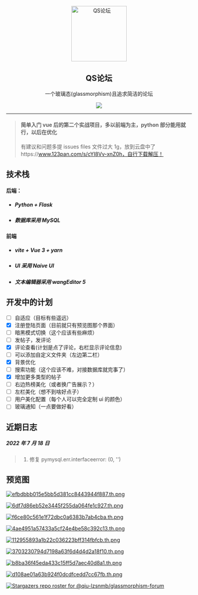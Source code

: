 <p align="center">
 <img width="150px" src="https://s1.ax1x.com/2022/07/17/j5IS74.png" align="center" alt="QS论坛" />
 <h2 align="center">QS论坛</h2>
 <p align="center">一个玻璃态(glassmorphism)且追求简洁的论坛</p>
<p align="center"><a href="https://www.oscs1024.com/project/oscs/qiu-lzsnmb/glassmorphism-forum?ref=badge_small" alt="OSCS Status"><img src="https://www.oscs1024.com/platform/badge/qiu-lzsnmb/glassmorphism-forum.svg?size=small"/></a></p>

---

> #### 简单入门 vue 后的第二个实战项目，多以前端为主，python 部分能用就行，以后在优化
>
> 有建议和问题多提 issues
> files 文件过大 1g，放到云盘中了https://www.123pan.com/s/cYI8Vv-xnZ0h，自行下载解压！

## 技术栈

#### 后端：

- ##### Python + Flask

- ##### 数据库采用 MySQL

#### 前端

- ##### vite + Vue 3 + yarn

- ##### UI 采用 **_Naive UI_**

- ##### 文本编辑器采用 wangEditor 5

## 开发中的计划

- [ ] 自适应（目标有些遥远）
- [x] 注册登陆页面（目前就只有预览图那个界面）
- [ ] 暗黑模式切换（这个应该有些麻烦）
- [ ] 发帖子，发评论
- [x] 评论查看(计划是点了评论，右栏显示评论信息)
- [ ] 可以添加自定义文件夹（左边第二栏）
- [x] 背景优化
- [ ] 搜索功能（这个应该不难，对接数据库就完事了）
- [x] 增加更多类型的帖子
- [ ] 右边热榜美化（或者换广告展示？）
- [ ] 左栏美化（想不到啥好点子）
- [ ] 用户美化配置（每个人可以完全定制 ui 的颜色）
- [ ] 玻璃通知（一点要做好看）

## 近期日志

##### 2022 年 7 月 18 日

> 1. 修复 pymysql.err.interfaceerror: (0, '')

## 预览图

[![efbdbbb015e5bb5d381cc8443944f887.th.png](https://img.gejiba.com/images/efbdbbb015e5bb5d381cc8443944f887.th.png)](https://img.gejiba.com/images/efbdbbb015e5bb5d381cc8443944f887.png)

[![6df7d86eb52e3445f255da064fe1c927.th.png](https://img.gejiba.com/images/6df7d86eb52e3445f255da064fe1c927.th.png)](https://img.gejiba.com/images/6df7d86eb52e3445f255da064fe1c927.png)

[![f6ce80c561e1f72dbc0a6383b7ab4cba.th.png](https://img.gejiba.com/images/f6ce80c561e1f72dbc0a6383b7ab4cba.th.png)](https://img.gejiba.com/images/f6ce80c561e1f72dbc0a6383b7ab4cba.png)

[![4ae4951a57433a5cf24e4be58c392c13.th.png](https://img.gejiba.com/images/4ae4951a57433a5cf24e4be58c392c13.th.png)](https://img.gejiba.com/images/4ae4951a57433a5cf24e4be58c392c13.png)

[![112955893a1b22c036223bff314fbfcb.th.png](https://img.gejiba.com/images/112955893a1b22c036223bff314fbfcb.th.png)](https://img.gejiba.com/images/112955893a1b22c036223bff314fbfcb.png)

[![3703230794d7198a63f6d4d4d2a18f10.th.png](https://img.gejiba.com/images/3703230794d7198a63f6d4d4d2a18f10.th.png)](https://img.gejiba.com/images/3703230794d7198a63f6d4d4d2a18f10.png)

[![b8ba36f45eda433c15ff5d7aec40d8a1.th.png](https://img.gejiba.com/images/b8ba36f45eda433c15ff5d7aec40d8a1.th.png)](https://img.gejiba.com/images/b8ba36f45eda433c15ff5d7aec40d8a1.png)

[![d108ae01a63b924f0dcdfcedd7cc67fb.th.png](https://img.gejiba.com/images/d108ae01a63b924f0dcdfcedd7cc67fb.th.png)](https://img.gejiba.com/images/d108ae01a63b924f0dcdfcedd7cc67fb.png)

[![Stargazers repo roster for @qiu-lzsnmb/glassmorphism-forum](https://reporoster.com/stars/qiu-lzsnmb/glassmorphism-forum)](https://github.com/qiu-lzsnmb/glassmorphism-forum/stargazers)
